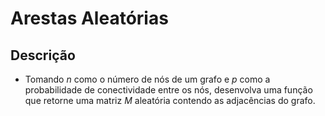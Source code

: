 # Arestas Aleatórias

## Descrição

- Tomando *n* como o número de nós de um grafo e *p* como a probabilidade de conectividade entre os nós, desenvolva uma função que retorne uma matriz *M* aleatória contendo as adjacências do grafo.
